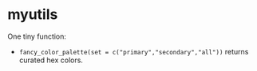 
# myutils

One tiny function:

- `fancy_color_palette(set = c("primary","secondary","all"))` returns curated hex colors.

